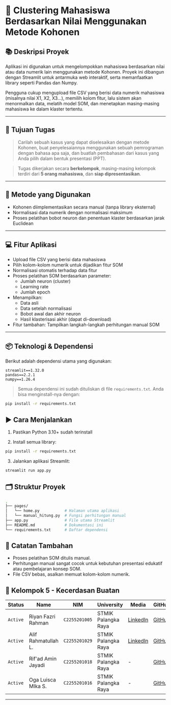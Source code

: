 # 🧠 Clustering Mahasiswa Berdasarkan Nilai Menggunakan Metode Kohonen

## 📚 Deskripsi Proyek

Aplikasi ini digunakan untuk mengelompokkan mahasiswa berdasarkan nilai atau data numerik lain menggunakan metode Kohonen. Proyek ini dibangun dengan Streamlit untuk antarmuka web interaktif, serta memanfaatkan library seperti Pandas dan Numpy.

Pengguna cukup mengupload file CSV yang berisi data numerik mahasiswa (misalnya nilai X1, X2, X3...), memilih kolom fitur, lalu sistem akan menormalkan data, melatih model SOM, dan menetapkan masing-masing mahasiswa ke dalam klaster tertentu.

---

## 🎯 Tujuan Tugas

> Carilah sebuah kasus yang dapat diselesaikan dengan metode Kohonen, buat penyelesaiannya menggunakan sebuah pemrograman dengan bahasa apa saja, dan buatlah pembahasan dari kasus yang Anda pilih dalam bentuk presentasi (PPT).

> Tugas dikerjakan secara **berkelompok**, masing-masing kelompok terdiri dari **5 orang mahasiswa**, dan **siap dipresentasikan**.

---

## 🧠 Metode yang Digunakan

- Kohonen diimplementasikan secara manual (tanpa library eksternal)
- Normalisasi data numerik dengan normalisasi maksimum
- Proses pelatihan bobot neuron dan penentuan klaster berdasarkan jarak Euclidean

---

## 💻 Fitur Aplikasi

- Upload file CSV yang berisi data mahasiswa
- Pilih kolom-kolom numerik untuk dijadikan fitur SOM
- Normalisasi otomatis terhadap data fitur
- Proses pelatihan SOM berdasarkan parameter:
  - Jumlah neuron (cluster)
  - Learning rate
  - Jumlah epoch
- Menampilkan:
  - Data asli
  - Data setelah normalisasi
  - Bobot awal dan akhir neuron
  - Hasil klasterisasi akhir (dapat di-download)
- Fitur tambahan: Tampilkan langkah-langkah perhitungan manual SOM

---

## 📦 Teknologi & Dependensi

Berikut adalah dependensi utama yang digunakan:

```text
streamlit==1.32.0
pandas==2.2.1
numpy==1.26.4
```

> Semua dependensi ini sudah dituliskan di file `requirements.txt`. Anda bisa menginstall-nya dengan:

```sh
pip install -r requirements.txt
```

## ▶️ Cara Menjalankan

1. Pastikan Python 3.10+ sudah terinstall

2. Install semua library:

```sh
pip install -r requirements.txt
```

3. Jalankan aplikasi Streamlit:

```sh
streamlit run app.py
```

## 🗂️ Struktur Proyek

```sh
.
├── pages/
│   └── home.py           # Halaman utama aplikasi
│   └── manual_hitung.py  # Fungsi perhitungan manual
├── app.py                # File utama Streamlit
├── README.md             # Dokumentasi ini
└── requirements.txt      # Daftar dependensi
```

## 🧾 Catatan Tambahan

- Proses pelatihan SOM ditulis manual.
- Perhitungan manual sangat cocok untuk kebutuhan presentasi edukatif atau pembelajaran konsep SOM.
- File CSV bebas, asalkan memuat kolom-kolom numerik.

## 👥 Kelompok 5 - Kecerdasan Buatan

| Status   | Name                | NIM           | University          | Media                                                                       | GitHub                                        |
| -------- | ------------------- | ------------- | ------------------- | --------------------------------------------------------------------------- | --------------------------------------------- |
| `Active` | Riyan Fazri Rahman  | `C2255201005` | STMIK Palangka Raya | [LinkedIn](https://www.linkedin.com/in/riyan-fazri-rahman/)                 | [GitHub](https://github.com/riyanfazrirahman) |
| `Active` | Alif Rahmatullah L. | `C2255201029` | STMIK Palangka Raya | [LinkedIn](https://www.linkedin.com/in/alif-rahmatullah-lesmana-565028311/) | [GitHub](https://github.com/Peparrepair)      |
| `Active` | Rif'ad Amin Jayadi  | `C2255201018` | STMIK Palangka Raya | -                                                                           | [GitHub](https://github.com/)                 |
| `Active` | Oga Luisca MIka S.  | `C2255201016` | STMIK Palangka Raya | -                                                                           | [GitHub](https://github.com/)                 |

---
